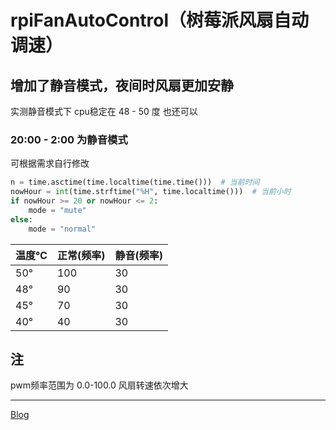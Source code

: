# rpiFanAutoControl（树莓派风扇自动调速）

<!-- <p>
    <img src='https://www.soulfree.cn/wp-content/uploads/2020/09/1600448265-Snipaste_2020-09-19_00-56-18.png' width='300'/>
</p> -->

## 增加了静音模式，夜间时风扇更加安静
实测静音模式下 cpu稳定在 48 - 50 度 也还可以

### 20:00 - 2:00 为静音模式
可根据需求自行修改
``` python
n = time.asctime(time.localtime(time.time()))  # 当前时间
nowHour = int(time.strftime("%H", time.localtime()))  # 当前小时
if nowHour >= 20 or nowHour <= 2:
    mode = "mute"
else:
    mode = "normal"

```
| 温度℃ | 正常(频率) | 静音(频率) |
| -| -|-|
| 50° | 100 | 30|
| 48° | 90 | 30|
| 45° | 70 | 30|
| 40° | 40 | 30|

## 注
pwm频率范围为 0.0-100.0 风扇转速依次增大

---

[Blog](https://www.soulfree.cn/index.php/2020/09/19/rpifanautocontrol)
